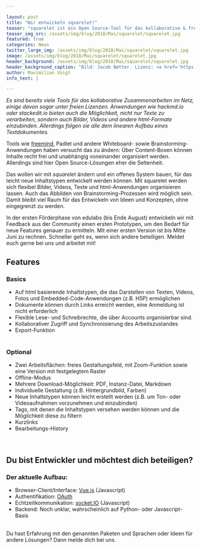 ```yaml
---

layout: post
title: "Wir entwickeln squarelet!"
teaser: "squarelet ist ein Open Source-Tool für das kollaborative & freie Konzeptionieren"
teaser_img_src: /assets/img/blog/2018/Mai/squarelet/squarelet.jpg
featured: true
categories: News
twitter_large_img: /assets/img/blog/2018/Mai/squarelet/squarelet.jpg
image: /assets/img/blog/2018/Mai/squarelet/squarelet.jpg
header_background: /assets/img/blog/2018/Mai/squarelet/squarelet.jpg
header_background_caption: "Bild: Jacob Bøtter. Lizenz: <a href='https://creativecommons.org/licenses/by/2.0/'>CC-BY 2.0</a>"
author: Maximilian Voigt
info_text: |

---
```

*Es sind bereits viele Tools für das kollaborative Zusammenarbeiten im Netz, einige davon sogar unter freien Lizenzen. Anwendungen wie hackmd.io oder stackedit.io bieten auch die Möglichkeit, nicht nur Texte zu verarbeiten, sondern auch Bilder, Videos und andere html-Formate einzubinden. Allerdings folgen sie alle dem linearen Aufbau eines Textdokumentes.*

Tools wie [freemind](https://freemind.sourceforge.net), Padlet und andere Whiteboard- sowie Brainstorming-Anwendungen haben versucht das zu ändern: Über Content-Boxen können Inhalte recht frei und unabhängig voneinander organisiert werden. Allerdings sind hier Open Source-Lösungen eher die Seltenheit. 

Das wollen wir mit *squarelet* ändern und ein offenes System bauen, für das leicht neue Inhaltstypen entwickelt werden können. Mit squarelet werden sich flexibel Bilder, Videos, Texte und html-Anwendungen organisieren lassen. Auch das Abbilden von Brainstorming-Prozessen wird möglich sein. Damit bleibt viel Raum für das Entwickeln von Ideen und Konzepten, ohne eingegrenzt zu werden. 

In der ersten Förderphase von edulabs (bis Ende August) entwickeln wir mit Feedback aus der Community einen ersten Prototypen, um den Bedarf für neue Features genauer zu ermitteln. Mit einer ersten Version ist bis Mitte Juni zu rechnen. Schneller geht es, wenn sich andere beteiligen. Meldet euch gerne bei uns und arbeitet mit!

## Features
### Basics
* Auf html basierende Inhaltstypen, die das Darstellen von Texten, Videos, Fotos und Embedded-Code-Anwendungen (z.B. H5P) ermöglichen
* Dokumente können durch Links erreicht werden, eine Anmeldung ist nicht erforderlich
* Flexible Lese- und Schreibrechte, die über Accounts organisierbar sind.
* Kollaborativer Zugriff und Synchronisierung des Arbeitszustandes
* Export-Funktion
<br><br>

### Optional

* Zwei Arbeitsflächen: freies Gestaltungsfeld, mit Zoom-Funktion sowie eine Version mit festgelegtem Raster
* Offline-Modus
* Mehrere Download-Möglichkeit: PDF, Instanz-Datei, Markdown
* Individuelle Gestaltung (z.B. Hintergrundbild, Farben)
* Neue Inhaltstypen können leicht erstellt werden (z.B. um Ton- oder Videoaufnahmen vorzunehmen und einzubinden)
* Tags, mit denen die Inhaltstypen versehen werden können und die Möglichkeit diese zu filtern
* Kurzlinks
* Bearbeitungs-History
<br><br><br>

## Du bist Entwickler und möchtest dich beteiligen?
### Der aktuelle Aufbau:

* Browser-Client/Interface: [Vue.js](https://vuejs.org/) (Javascript)
* Authentifikation: [OAuth](https://oauth.net/) 
* Echtzeitkommunikation: [socket.IO](https://socket.io/) (Javascript)
* Backend: Noch unklar, wahrscheinlich auf Python- oder Javascript-Basis
<br><br>

Du hast Erfahrung mit den genannten Paketen und Sprachen oder Ideen für andere Lösungen? Dann melde dich bei uns. 
